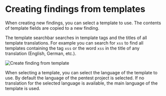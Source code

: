 # Creating findings from templates
When creating new findings, you can select a template to use.
The contents of template fields are copied to a new finding.

The template searchbar searches in template tags and the titles of all template translations.
For example you can search for `xss` to find all templates containing the tag `xss` or the word `xss` in the title of any translation (English, German, etc.).

![Create finding from template](../../images/create_finding_from_template.png)

When selecting a template, you can select the language of the template to use.
By default the language of the pentest project is selected.
If no translation for the selected language is available, the main language of the template is used.